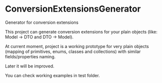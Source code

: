 # ConversionExtensionsGenerator

Generator for conversion extensions

This project can generate conversion extensions for your plain objects (like: Model -> DTO and DTO -> Model).

At current moment, project is a working prototype for very plain objects (mapping of primitives, enums, classes and collections) with similar fields/properties naming.

Later it will be improved.

You can check working examples in test folder.